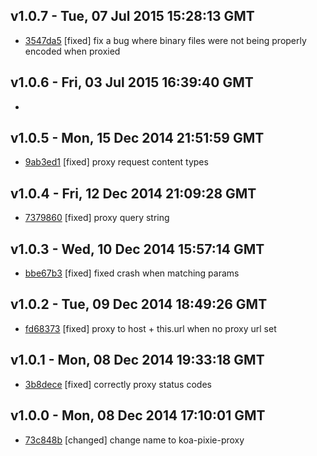 v1.0.7 - Tue, 07 Jul 2015 15:28:13 GMT
--------------------------------------

- [3547da5](../../commit/3547da5) [fixed] fix a bug where binary files were not being properly encoded when proxied


v1.0.6 - Fri, 03 Jul 2015 16:39:40 GMT
--------------------------------------

- 


v1.0.5 - Mon, 15 Dec 2014 21:51:59 GMT
--------------------------------------

- [9ab3ed1](../../commit/9ab3ed1) [fixed] proxy request content types


v1.0.4 - Fri, 12 Dec 2014 21:09:28 GMT
--------------------------------------

- [7379860](../../commit/7379860) [fixed] proxy query string


v1.0.3 - Wed, 10 Dec 2014 15:57:14 GMT
--------------------------------------

- [bbe67b3](../../commit/bbe67b3) [fixed] fixed crash when matching params


v1.0.2 - Tue, 09 Dec 2014 18:49:26 GMT
--------------------------------------

- [fd68373](../../commit/fd68373) [fixed] proxy to host + this.url when no proxy url set


v1.0.1 - Mon, 08 Dec 2014 19:33:18 GMT
--------------------------------------

- [3b8dece](../../commit/3b8dece) [fixed] correctly proxy status codes


v1.0.0 - Mon, 08 Dec 2014 17:10:01 GMT
--------------------------------------

- [73c848b](../../commit/73c848b) [changed] change name to koa-pixie-proxy


